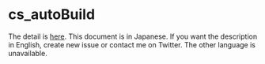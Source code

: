 # cs_autoBuild

The detail is [here](https://qiita.com/C2_now/items/769d0d1c2b7c151213b3).
This document is in Japanese.
If you want the description in English, create new issue or contact me on Twitter.
The other language is unavailable.
